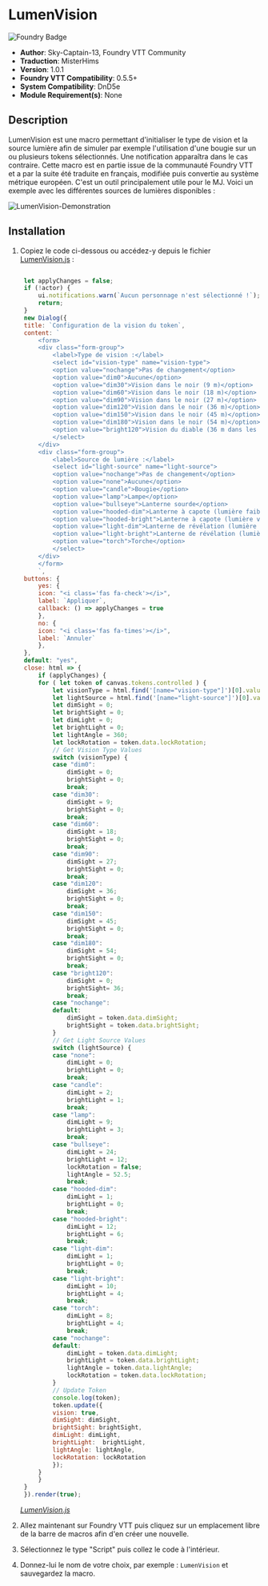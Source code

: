 # LumenVision

![Foundry Badge](https://img.shields.io/badge/Foundry-v0.5.5-informational)

* **Author**: Sky-Captain-13, Foundry VTT Community
* **Traduction**: MisterHims
* **Version**: 1.0.1
* **Foundry VTT Compatibility**: 0.5.5+
* **System Compatibility**: DnD5e
* **Module Requirement(s)**: None

## Description

LumenVision est une macro permettant d'initialiser le type de vision et la source lumière afin de simuler par exemple l'utilisation d'une bougie sur un ou plusieurs tokens sélectionnés. Une notification apparaîtra dans le cas contraire. Cette macro est en partie issue de la communauté Foundry VTT et a par la suite été traduite en français, modifiée puis convertie au système métrique européen. C'est un outil principalement utile pour le MJ. Voici un exemple avec les différentes sources de lumières disponibles :

![LumenVision-Demonstration](https://github.com/MisterHims/FoundryVTT/blob/master/ScriptMacros/LumenVision/FR/images/dem_01.gif)

## Installation

1. Copiez le code ci-dessous ou accédez-y depuis le fichier [LumenVision.js](https://github.com/MisterHims/FoundryVTT/blob/master/ScriptMacros/LumenVision/FR/LumenVision.js) :

   ```javascript

    let applyChanges = false;
    if (!actor) {
        ui.notifications.warn(`Aucun personnage n'est sélectionné !`);
        return;
    }
    new Dialog({
    title: `Configuration de la vision du token`,
    content: `
        <form>
        <div class="form-group">
            <label>Type de vision :</label>
            <select id="vision-type" name="vision-type">
            <option value="nochange">Pas de changement</option>
            <option value="dim0">Aucune</option>
            <option value="dim30">Vision dans le noir (9 m)</option>
            <option value="dim60">Vision dans le noir (18 m)</option>
            <option value="dim90">Vision dans le noir (27 m)</option>
            <option value="dim120">Vision dans le noir (36 m)</option>
            <option value="dim150">Vision dans le noir (45 m)</option>
            <option value="dim180">Vision dans le noir (54 m)</option>
            <option value="bright120">Vision du diable (36 m dans les ténèbres)</option>
            </select>
        </div>
        <div class="form-group">
            <label>Source de lumière :</label>
            <select id="light-source" name="light-source">
            <option value="nochange">Pas de changement</option>
            <option value="none">Aucune</option>
            <option value="candle">Bougie</option>
            <option value="lamp">Lampe</option>
            <option value="bullseye">Lanterne sourde</option>
            <option value="hooded-dim">Lanterne à capote (lumière faible)</option>
            <option value="hooded-bright">Lanterne à capote (lumière vive)</option>
            <option value="light-dim">Lanterne de révélation (lumière faible)</option>
            <option value="light-bright">Lanterne de révélation (lumière vive)</option>
            <option value="torch">Torche</option>
            </select>
        </div>
        </form>
        `,
    buttons: {
        yes: {
        icon: "<i class='fas fa-check'></i>",
        label: `Appliquer`,
        callback: () => applyChanges = true
        },
        no: {
        icon: "<i class='fas fa-times'></i>",
        label: `Annuler`
        },
    },
    default: "yes",
    close: html => {
        if (applyChanges) {
        for ( let token of canvas.tokens.controlled ) {
            let visionType = html.find('[name="vision-type"]')[0].value || "none";
            let lightSource = html.find('[name="light-source"]')[0].value || "none";
            let dimSight = 0;
            let brightSight = 0;
            let dimLight = 0;
            let brightLight = 0;
            let lightAngle = 360;
            let lockRotation = token.data.lockRotation;
            // Get Vision Type Values
            switch (visionType) {
            case "dim0":
                dimSight = 0;
                brightSight = 0;
                break;
            case "dim30":
                dimSight = 9;
                brightSight = 0;
                break;
            case "dim60":
                dimSight = 18;
                brightSight = 0;
                break;
            case "dim90":
                dimSight = 27;
                brightSight = 0;
                break;
            case "dim120":
                dimSight = 36;
                brightSight = 0;
                break;
            case "dim150":
                dimSight = 45;
                brightSight = 0;
                break;
            case "dim180":
                dimSight = 54;
                brightSight = 0;
                break;
            case "bright120":
                dimSight = 0;
                brightSight= 36;
                break;
            case "nochange":
            default:
                dimSight = token.data.dimSight;
                brightSight = token.data.brightSight;
            }
            // Get Light Source Values
            switch (lightSource) {
            case "none":
                dimLight = 0;
                brightLight = 0;
                break;
            case "candle":
                dimLight = 2;
                brightLight = 1;
                break;
            case "lamp":
                dimLight = 9;
                brightLight = 3;
                break;
            case "bullseye":
                dimLight = 24;
                brightLight = 12;
                lockRotation = false;
                lightAngle = 52.5;
                break;
            case "hooded-dim":
                dimLight = 1;
                brightLight = 0;
                break;
            case "hooded-bright":
                dimLight = 12;
                brightLight = 6;
                break;
            case "light-dim":
                dimLight = 1;
                brightLight = 0;
                break;
            case "light-bright":
                dimLight = 10;
                brightLight = 4;
                break;
            case "torch":
                dimLight = 8;
                brightLight = 4;
                break;
            case "nochange":
            default:
                dimLight = token.data.dimLight;
                brightLight = token.data.brightLight;
                lightAngle = token.data.lightAngle;
                lockRotation = token.data.lockRotation;
            }
            // Update Token
            console.log(token);
            token.update({
            vision: true,
            dimSight: dimSight,
            brightSight: brightSight,
            dimLight: dimLight,
            brightLight:  brightLight,
            lightAngle: lightAngle,
            lockRotation: lockRotation
            });
        }
        }
    }
    }).render(true);

   ```

   *[LumenVision.js](https://github.com/MisterHims/FoundryVTT/blob/master/ScriptMacros/LumenVision/FR/LumenVision.js)*

2. Allez maintenant sur Foundry VTT puis cliquez sur un emplacement libre de la barre de macros afin d'en créer une nouvelle.

3. Sélectionnez le type "Script" puis collez le code à l'intérieur.

4. Donnez-lui le nom de votre choix, par exemple : ``` LumenVision ``` et sauvegardez la macro.
